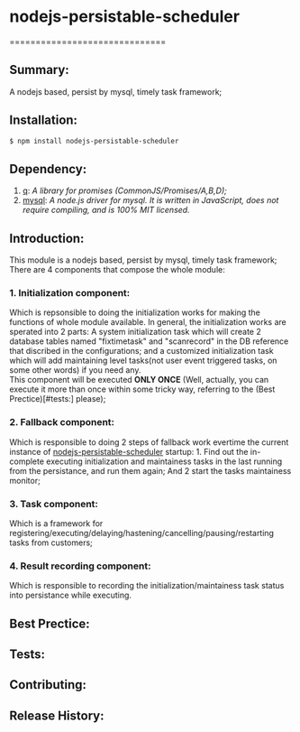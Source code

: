 # nodejs-persistable-scheduler
==============================

## Summary:
A nodejs based, persist by mysql, timely task framework;

## Installation:
```sh
$ npm install nodejs-persistable-scheduler
```

## Dependency:
1. [q](https://www.npmjs.com/package/q): *A library for promises (CommonJS/Promises/A,B,D);*
2. [mysql](https://www.npmjs.com/package/mysql): *A node.js driver for mysql. It is written in JavaScript, does not require compiling, and is 100% MIT licensed.*

## Introduction:
This module is a nodejs based, persist by mysql, timely task framework;  
There are 4 components that compose the whole module:  
### 1. Initialization component:  
Which is repsonsible to doing the initialization works for making the functions of whole module available. In general, the initialization works are sperated into 2 parts: A system initialization task which will create 2 database tables named "fixtimetask" and "scanrecord" in the DB reference that discribed in the configurations; and a customized initialization task which will add maintaining level tasks(not user event triggered tasks, on some other words) if you need any.  
This component will be executed **ONLY ONCE** (Well, actually, you can execute it more than once within some tricky way, referring to the (Best Prectice)[#tests:] please);  
### 2. Fallback component:  
Which is responsible to doing 2 steps of fallback work evertime the current instance of [nodejs-persistable-scheduler](https://www.npmjs.com/package/nodejs-persistable-scheduler) startup: 1. Find out the in-complete executing initialization and maintainess tasks in the last running from the persistance, and run them again; And 2 start the tasks maintainess monitor;  
### 3. Task component:  
Which is a framework for registering/executing/delaying/hastening/cancelling/pausing/restarting tasks from customers; 
### 4. Result recording component:  
Which is responsible to recording the initialization/maintainess task status into persistance while executing.


## Best Prectice:
### 
## Tests:

## Contributing:

## Release History:

